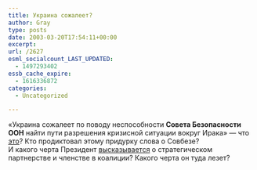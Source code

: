 ```yaml
---
title: Украина сожалеет?
author: Gray
type: posts
date: 2003-03-20T17:54:11+00:00
excerpt:
url: /2627
esml_socialcount_LAST_UPDATED:
  - 1497293402
essb_cache_expire:
  - 1616336872
categories:
  - Uncategorized

---
```








&#171;Украина сожалеет по поводу неспособности **Совета Безопасности ООН** найти пути разрешения кризисной ситуации вокруг Ирака&#187; &#8212; что <a href="http://www.obozrevatel.com.ua/news.php?t=2&#038;id=78625" target="_blank">это</a>? Кто продиктовал этому придурку слова о Совбезе?  
И какого черта Президент <a href="http://www.obozrevatel.com.ua/mnews.php?id=78624" target="_blank">высказывается</a> о стратегическом партнерстве и членстве в коалиции? Какого черта он туда лезет?